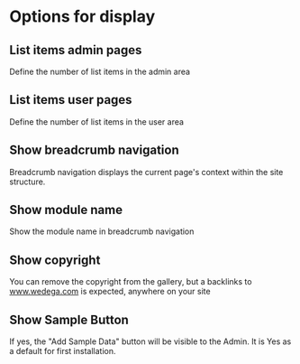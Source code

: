 # Options for display

## List items admin pages

Define the number of list items in the admin area

## List items user pages

Define the number of list items in the user area

## Show breadcrumb navigation

Breadcrumb navigation displays the current page's context within the site structure.

## Show module name

Show the module name in breadcrumb navigation

## Show copyright

You can remove the copyright from the gallery, but a backlinks to www.wedega.com is expected, anywhere on your site

## Show Sample Button

If yes, the "Add Sample Data" button will be visible to the Admin. It is Yes as a default for first installation.


